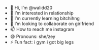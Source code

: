 - 👋 Hi, I’m @walidd20
- 👀 I’m interested in relationship
- 🌱 I’m currently learning bitchihng
- 💞️ I’m looking to collaborate on girlfriend
- 📫 How to reach me instagram
- 😄 Pronouns: she/zey
- ⚡ Fun fact: i gym i got big legs

<!---
walidd20/walidd20 is a ✨ special ✨ repository because its `README.md` (this file) appears on your GitHub profile.
You can click the Preview link to take a look at your changes.
--->

